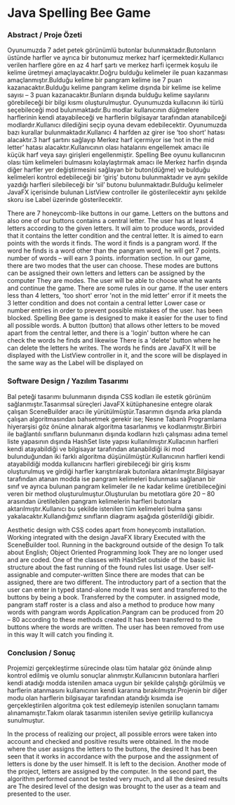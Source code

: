 # Java Spelling Bee Game

### Abstract / Proje Özeti

Oyunumuzda 7 adet petek görünümlü butonlar bulunmaktadır.Butonların üstünde harfler 
ve ayrıca bir butonumuz merkez harf içermektedir.Kullanıcı verilen harflere göre en az 4 
harf şartı ve merkez harfi içermek koşulu ile kelime üretmeyi amaçlayacaktır.Doğru 
bulduğu kelimeler ile puan kazanması amaçlanmıştır.Bulduğu kelime bir pangram kelime 
ise 7 puan kazanacaktır.Bulduğu kelime pangram kelime dışında bir kelime ise kelime 
sayısı – 3 puan kazanacaktır.Bunların dışında bulduğu kelime sayılarını görebileceği bir 
bilgi kısmı oluşturulmuştur.
Oyunumuzda kullacının iki türlü seçebileceği mod bulunmaktadır.Bu modlar kullanıcının 
düğmelere harflerinin kendi atayabileceği ve harflerin bilgisayar tarafından atanabilceği 
modlardır.Kullanıcı dilediğini seçip oyuna devam edebilecektir.
Oyunumuzda bazı kurallar bulunmaktadır.Kullanıcı 4 harfden az girer ise ‘too short’ hatası 
alacaktır.3 harf şartını sağlayıp Merkez harf içermiyor ise ‘not in the mid letter’ hatası 
alacaktır.Kullanıcının olası hatalarını engellemek amacı ile küçük harf veya sayı girişleri 
engellenmiştir.
Spelling Bee oyunu kullanıcının olası tüm kelimeleri bulmasını kolaylaştırmak amacı ile 
Merkez harfin dışında diğer harfler yer değiştirmesini sağlayan bir buton(düğme) ve 
bulduğu kelimeleri kontrol edebileceği bir ‘giriş’ butonu bulunmaktadır ve aynı şekilde 
yazdığı harfleri silebileceği bir ‘sil’ butonu bulunmaktadır.Bulduğu kelimeler JavaFX 
içerisinde bulunan ListView controller ile gösterilecektir aynı şekilde skoru ise Label 
üzerinde gösterilecektir.

There are 7 honeycomb-like buttons in our game. Letters on the buttons
and also one of our buttons contains a central letter. The user has at least 4 letters according to the given letters.
It will aim to produce words, provided that it contains the letter condition and the central letter.
It is aimed to earn points with the words it finds. The word it finds is a pangram word.
If the word he finds is a word other than the pangram word, he will get 7 points.
number of words – will earn 3 points.
information section.
In our game, there are two modes that the user can choose. These modes are
buttons can be assigned their own letters and letters can be assigned by the computer
They are modes. The user will be able to choose what he wants and continue the game.
There are some rules in our game. If the user enters less than 4 letters, 'too short' error
'not in the mid letter' error if it meets the 3 letter condition and does not contain a central letter
Lower case or number entries in order to prevent possible mistakes of the user.
has been blocked.
Spelling Bee game is designed to make it easier for the user to find all possible words.
A button (button) that allows other letters to be moved apart from the central letter, and
there is a 'login' button where he can check the words he finds and likewise
There is a 'delete' button where he can delete the letters he writes. The words he finds are JavaFX
It will be displayed with the ListView controller in it, and the score will be displayed in the same way as the Label
will be displayed on


### Software Design / Yazılım Tasarımı

Bal peteği tasarımı bulunmanın dışında CSS kodları ile estetik görünüm 
sağlanmıştır.Tasarımsal süreçleri JavaFX kütüphanesine entegre olarak çalışan 
SceneBuilder aracı ile yürütülmüştür.Tasarımın dışında arka planda çalışan 
algoritmasından bahsetmek gerekir ise; Nesne Tabanlı Programlama hiyerarşisi göz 
önüne alınarak algoritma tasarlanmış ve kodlanmıştır.Birbiri ile bağlantılı sınıfların 
bulunmanın dışında kodların hızlı çalışması adına temel liste yapasının dışında HashSet 
liste yapısı kullanılmıştır.Kullacının harfleri kendi atayabildiği ve bilgisayar tarafından 
atanabildiği iki mod bulunduğundan iki farklı algoritma düşünülmüştür.Kullanıcının 
harfleri kendi atayabildiği modda kullanıcını harfleri girebileceği bir giriş kısmı 
oluşturulmuş ve girdiği harfler karıştırılarak butonlara aktarılmıştır.Bilgisayar tarafından 
atanan modda ise pangram kelimeleri bulunması sağlanan bir sınıf ve ayrıca bulunan 
pangram kelimeler ile ne kadar kelime üretibileceğini veren bir method 
oluşturulmuştur.Oluşturulan bu metotlara göre 20 – 80 arasından üretilebilen pangram 
kelimelerin harfleri butonlara aktarılmıştır.Kullanıcı bu şekilde istenilen tüm kelimeleri 
bulma şansı yakalacaktır.Kullandığımız sınıfların diagramı aşağıda gösterildiği gibidir.

Aesthetic design with CSS codes apart from honeycomb
installation. Working integrated with the design JavaFX library
Executed with the SceneBuilder tool. Running in the background outside of the design
To talk about English; Object Oriented Programming look
They are no longer used and are coded. One of the classes with
HashSet outside of the basic list structure about the fast running of the found rules
list usage. User self-assignable and computer-written
Since there are modes that can be assigned, there are two different.
The introductory part of a section that the user can enter in typed stand-alone mode
It was sent and transferred to the buttons by being a book. Transferred by the computer.
in assigned mode, pangram staff roster is a class and also
a method to produce how many words with pangram words
Application.Pangram can be produced from 20 – 80 according to these methods created
It has been transferred to the buttons where the words are written. The user has been removed from use in this way
It will catch you finding it.


### Conclusion / Sonuç

Projemizi gerçekleştirme sürecinde olası tüm hatalar göz önünde alınıp kontrol edilmiş ve 
olumlu sonuçlar alınmıştır.Kullanıcının butonlara harfleri kendi atadığı modda istenilen 
amaca uygun bir şekilde çalıştığı görülmüş ve harflerin atanmasını kullanıcının kendi 
kararına bırakılmıştır.Projenin bir diğer modu olan harflerin bilgisayar tarafından atandığı 
kısımda ise gerçekleştirilen algoritma çok test edilemeyip istenilen sonuçların tamamı 
alınamamıştır.Takım olarak tasarımın istenilen seviye getirilip kullanıcıya sunulmuştur.


In the process of realizing our project, all possible errors were taken into account and checked and
positive results were obtained. In the mode where the user assigns the letters to the buttons, the desired
It has been seen that it works in accordance with the purpose and the assignment of letters is done by the user himself.
It is left to the decision. Another mode of the project, letters are assigned by the computer.
In the second part, the algorithm performed cannot be tested very much, and all the desired results are
The desired level of the design was brought to the user as a team and presented to the user.
